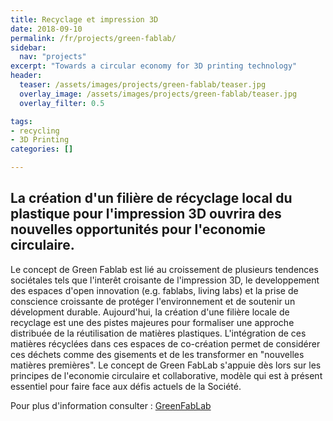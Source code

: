 ```yaml
---
title: Recyclage et impression 3D
date: 2018-09-10
permalink: /fr/projects/green-fablab/
sidebar:
  nav: "projects"
excerpt: "Towards a circular economy for 3D printing technology"
header:
  teaser: /assets/images/projects/green-fablab/teaser.jpg
  overlay_image: /assets/images/projects/green-fablab/teaser.jpg
  overlay_filter: 0.5

tags:
- recycling
- 3D Printing
categories: []

---
```


## La création d'un filière de récyclage local du plastique pour l'impression 3D ouvrira des nouvelles opportunités pour l'economie circulaire.

Le concept de Green Fablab est lié au croissement de plusieurs tendences sociétales tels que l'interêt croisante de l'impression 3D, le developpement des espaces d'open innovation (e.g. fablabs, living labs) et la prise de conscience croissante de protéger l'environnement et de soutenir un dévelopment durable. 
Aujourd'hui, la création d'une filière locale de recyclage est une des pistes majeures pour formaliser une approche distribuée de la réutilisation de matières plastiques. L'intégration de ces matières récyclées dans ces espaces de co-création permet de considérer ces déchets comme des gisements et de les transformer en "nouvelles matières premières". Le concept de Green FabLab s'appuie dès lors sur les principes de l'economie circulaire et collaborative, modèle qui est à présent essentiel pour faire face aux défis actuels de la Société.

Pour plus d'information consulter : [GreenFabLab](http://www.lf2l.fr/Sections/Projets/Green-Fablab/)


